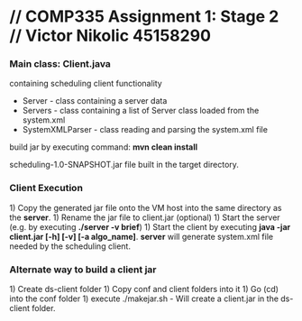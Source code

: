<h1>// COMP335 Assignment 1: Stage 2 // Victor Nikolic 45158290</h1>

<h3>Main class: Client.java</h3> containing scheduling client functionality

- Server - class containing a server data
- Servers - class containing a list of Server class loaded from the system.xml
- SystemXMLParser - class reading and parsing the system.xml file

build jar by executing command: <b>mvn clean install</b>

scheduling-1.0-SNAPSHOT.jar file built in the target directory.

<h3>Client Execution</h3>
1) Copy the generated jar file onto the VM host into the same directory as the <b>server</b>.
1) Rename the jar file to client.jar (optional)
1) Start the server (e.g. by executing <b>./server -v brief</b>)
1) Start the client by executing <b>java -jar client.jar [-h] [-v] [-a algo_name]</b>. <b>server</b> will generate system.xml file needed by the scheduling client.

<h3>Alternate way to build a client jar</h3>
1) Create ds-client folder
1) Copy conf and client folders into it
1) Go (cd) into the conf folder
1) execute ./makejar.sh - Will create a client.jar in the ds-client folder.
